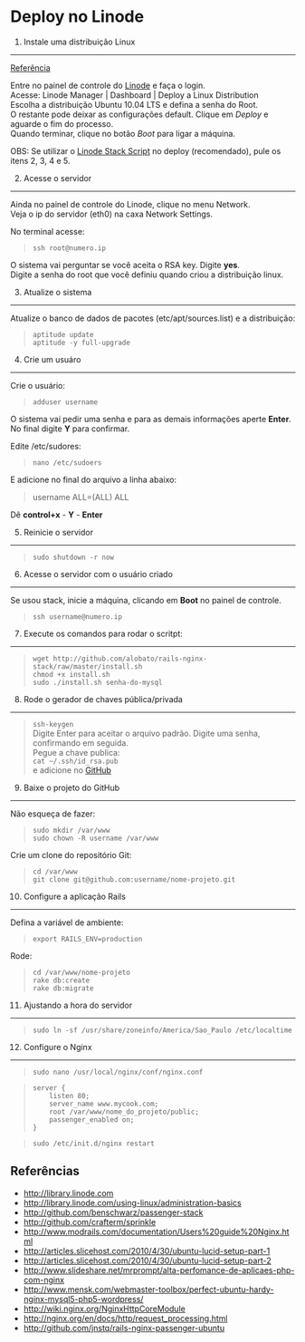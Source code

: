 Deploy no Linode
================

1. Instale uma distribuição Linux
---------------------------------
[Referência](http://library.linode.com/linode-manager/deploying-a-linux-distribution)

Entre no painel de controle do [Linode](www.linode.com) e faça o login.  
Acesse: Linode Manager | Dashboard | Deploy a Linux Distribution  
Escolha a distribuição Ubuntu 10.04 LTS e defina a senha do Root.  
O restante pode deixar as configurações default. Clique em *Deploy* e aguarde o fim do processo.  
Quando terminar, clique no botão *Boot* para ligar a máquina.

OBS: Se utilizar o [Linode Stack Script](http://github.com/alobato/rails-nginx-stack/raw/master/linode-stack-script.sh) no deploy (recomendado), pule os itens 2, 3, 4 e 5.


2. Acesse o servidor
--------------------
Ainda no painel de controle do Linode, clique no menu Network.  
Veja o ip do servidor (eth0) na caxa Network Settings.

No terminal acesse:
>`ssh root@numero.ip`

O sistema vai perguntar se você aceita o RSA key. Digite **yes**.  
Digite a senha do root que você definiu quando criou a distribuição linux.


3. Atualize o sistema
----------------------------------
Atualize o banco de dados de pacotes (etc/apt/sources.list) e a distribuição:

>`aptitude update`  
>`aptitude -y full-upgrade`


4. Crie um usuáro
------------------
Crie o usuário:  
>`adduser username`

O sistema vai pedir uma senha e para as demais informações aperte **Enter**.
No final digite **Y** para confirmar.

Edite /etc/sudores:  
>`nano /etc/sudoers`

E adicione no final do arquivo a linha abaixo:
>username ALL=(ALL) ALL

Dê **control+x** - **Y** - **Enter**


5. Reinicie o servidor
----------------------
>`sudo shutdown -r now`


6. Acesse o servidor com o usuário criado
------------------------------------------
Se usou stack, inicie a máquina, clicando em **Boot** no painel de controle.
>`ssh username@numero.ip`


7. Execute os comandos para rodar o scritpt:
-------------------
>`wget http://github.com/alobato/rails-nginx-stack/raw/master/install.sh`  
>`chmod +x install.sh`  
>`sudo ./install.sh senha-do-mysql`


8. Rode o gerador de chaves pública/privada
-------------------------------------------
>`ssh-keygen`  
Digite Enter para aceitar o arquivo padrão. Digite uma senha, confirmando em seguida.  
Pegue a chave publica:  
>`cat ~/.ssh/id_rsa.pub`  
e adicione no [GitHub](https://github.com/account#ssh_bucket)  


9. Baixe o projeto do GitHub
----------------------------
Não esqueça de fazer:  
>`sudo mkdir /var/www`  
>`sudo chown -R username /var/www`

Crie um clone do repositório Git:  
>`cd /var/www`  
>`git clone git@github.com:username/nome-projeto.git`  


10. Configure a aplicação Rails
--------------------------------
Defina a variável de ambiente:  
>`export RAILS_ENV=production`

Rode:  
>`cd /var/www/nome-projeto`  
>`rake db:create`  
>`rake db:migrate`  


11. Ajustando a hora do servidor
--------------------------------
> `sudo ln -sf /usr/share/zoneinfo/America/Sao_Paulo /etc/localtime`


12. Configure o Nginx
---------------------

>`sudo nano /usr/local/nginx/conf/nginx.conf`  

>     server {
>         listen 80;
>         server_name www.mycook.com;
>         root /var/www/nome_do_projeto/public;
>         passenger_enabled on;
>     }


>`sudo /etc/init.d/nginx restart`



Referências
------------
* http://library.linode.com
* http://library.linode.com/using-linux/administration-basics
* http://github.com/benschwarz/passenger-stack
* http://github.com/crafterm/sprinkle
* http://www.modrails.com/documentation/Users%20guide%20Nginx.html
* http://articles.slicehost.com/2010/4/30/ubuntu-lucid-setup-part-1
* http://articles.slicehost.com/2010/4/30/ubuntu-lucid-setup-part-2
* http://www.slideshare.net/mrprompt/alta-perfomance-de-aplicaes-php-com-nginx
* http://www.mensk.com/webmaster-toolbox/perfect-ubuntu-hardy-nginx-mysql5-php5-wordpress/
* http://wiki.nginx.org/NginxHttpCoreModule
* http://nginx.org/en/docs/http/request_processing.html
* http://github.com/jnstq/rails-nginx-passenger-ubuntu